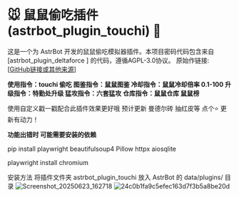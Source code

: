 # 🐭 鼠鼠偷吃插件 (astrbot_plugin_touchi) 🎁

这是一个为 AstrBot 开发的鼠鼠偷吃模拟器插件。本项目密码代码包含来自 [astrbot_plugin_deltaforce
] 的代码，遵循AGPL-3.0协议。
原始作链接: [[GitHub链接或其他来源](https://github.com/UyNewNas)]

**使用指令：touchi 偷吃 图鉴指令：鼠鼠图鉴 冷却指令：鼠鼠冷却倍率 0.1-100  升级指令：特勤处升级  猛攻指令：六套猛攻  仓库指令：鼠鼠仓库 鼠鼠榜**

使用自定义戳一戳配合此插件效果更好哦  预计更新  曼德尔砖 抽红皮等 点个⭐ 更新有动力！

**功能出错时 可能需要安装的依赖**

pip install playwright beautifulsoup4 Pillow httpx aiosqlite

playwright install chromium

安装方法
将插件文件夹 astrbot_plugin_touchi 放入 AstrBot 的 data/plugins/ 目录
![Screenshot_20250623_162718](https://github.com/user-attachments/assets/b2c0cc22-7d12-491e-bbf7-9955da949aa0)
![24c0b1fa9c5efec163d7f3b5a8be20d](https://github.com/user-attachments/assets/8719fb3b-2dc9-4608-9ef2-69e78df2c0ec)
